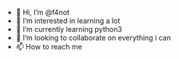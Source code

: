 - 👋 Hi, I’m @f4not
- 👀 I’m interested in learning a lot
- 🌱 I’m currently learning python3
- 💞️ I’m looking to collaborate on everything i can
- 📫 How to reach me 

<!---
f4not/f4not is a ✨ special ✨ repository because its `README.md` (this file) appears on your GitHub profile.
You can click the Preview link to take a look at your changes.
--->
